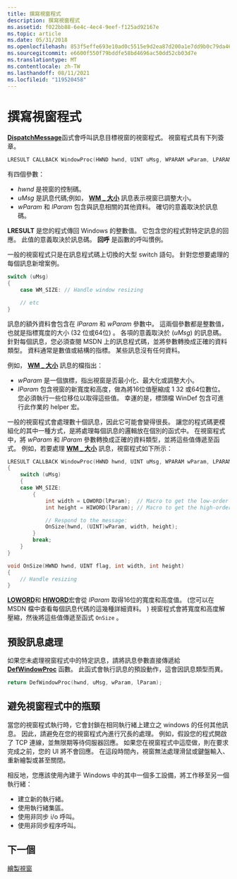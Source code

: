 ```yaml
---
title: 撰寫視窗程式
description: 撰寫視窗程式
ms.assetid: f022bb88-6e4c-4ec4-9eef-f125ad92167e
ms.topic: article
ms.date: 05/31/2018
ms.openlocfilehash: 853f5effe693e10ad0c5515e9d2ea87d200a1e7dd9b0c79da46228909e53deef
ms.sourcegitcommit: e6600f550f79bddfe58bd4696ac50dd52cb03d7e
ms.translationtype: MT
ms.contentlocale: zh-TW
ms.lasthandoff: 08/11/2021
ms.locfileid: "119520458"
---
```

# <a name="writing-the-window-procedure"></a>撰寫視窗程式

[**DispatchMessage**](/windows/desktop/api/winuser/nf-winuser-dispatchmessage)函式會呼叫訊息目標視窗的視窗程式。 視窗程式具有下列簽章。

```C++
LRESULT CALLBACK WindowProc(HWND hwnd, UINT uMsg, WPARAM wParam, LPARAM lParam);
```

有四個參數：

- *hwnd* 是視窗的控制碼。
- *uMsg* 是訊息代碼;例如， [**WM \_ 大小**](/windows/desktop/winmsg/wm-size) 訊息表示視窗已調整大小。
- *wParam* 和 *lParam* 包含與訊息相關的其他資料。 確切的意義取決於訊息碼。

**LRESULT** 是您的程式傳回 Windows 的整數值。 它包含您的程式對特定訊息的回應。 此值的意義取決於訊息碼。 **回呼** 是函數的呼叫慣例。

一般的視窗程式只是在訊息程式碼上切換的大型 switch 語句。 針對您想要處理的每個訊息新增案例。

```C++
switch (uMsg)
{
    case WM_SIZE: // Handle window resizing

    // etc
}
```

訊息的額外資料會包含在 *lParam* 和 *wParam* 參數中。 這兩個參數都是整數值，也就是指標寬度的大小 (32 位或64位) 。 各項的意義取決於 (*uMsg*) 的訊息碼。 針對每個訊息，您必須查閱 MSDN 上的訊息程式碼，並將參數轉換成正確的資料類型。 資料通常是數值或結構的指標。 某些訊息沒有任何資料。

例如， [**WM \_ 大小**](/windows/desktop/winmsg/wm-size) 訊息的檔指出：

- *wParam* 是一個旗標，指出視窗是否最小化、最大化或調整大小。
- *lParam* 包含視窗的新寬度和高度，做為將16位值壓縮成 1 32 或64位數位。 您必須執行一些位移位以取得這些值。 幸運的是，標頭檔 WinDef 包含可進行此作業的 helper 宏。

一般的視窗程式會處理數十個訊息，因此它可能會變得很長。 讓您的程式碼更模組化的其中一種方式，是將處理每個訊息的邏輯放在個別的函式中。 在視窗程式中，將 *wParam* 和 *lParam* 參數轉換成正確的資料類型，並將這些值傳遞至函式。 例如，若要處理 [**WM \_ 大小**](/windows/desktop/winmsg/wm-size) 訊息，視窗程式如下所示：

```C++
LRESULT CALLBACK WindowProc(HWND hwnd, UINT uMsg, WPARAM wParam, LPARAM lParam)
{
    switch (uMsg)
    {
    case WM_SIZE:
        {
            int width = LOWORD(lParam);  // Macro to get the low-order word.
            int height = HIWORD(lParam); // Macro to get the high-order word.

            // Respond to the message:
            OnSize(hwnd, (UINT)wParam, width, height);
        }
        break;
    }
}

void OnSize(HWND hwnd, UINT flag, int width, int height)
{
    // Handle resizing
}
```

[**LOWORD**](/previous-versions/windows/desktop/legacy/ms632659(v=vs.85))和 [**HIWORD**](/previous-versions/windows/desktop/legacy/ms632657(v=vs.85))宏會從 *lParam* 取得16位的寬度和高度值。  (您可以在 MSDN 檔中查看每個訊息代碼的這幾種詳細資料。 ) 視窗程式會將寬度和高度解壓縮，然後將這些值傳遞至函式 `OnSize` 。

## <a name="default-message-handling"></a>預設訊息處理

如果您未處理視窗程式中的特定訊息，請將訊息參數直接傳遞給 [**DefWindowProc**](/windows/desktop/api/winuser/nf-winuser-defwindowproca) 函數。 此函式會執行訊息的預設動作，這會因訊息類型而異。

```C++
return DefWindowProc(hwnd, uMsg, wParam, lParam);
```

## <a name="avoiding-bottlenecks-in-your-window-procedure"></a>避免視窗程式中的瓶頸

當您的視窗程式執行時，它會封鎖在相同執行緒上建立之 windows 的任何其他訊息。 因此，請避免在您的視窗程式內進行冗長的處理。 例如，假設您的程式開啟了 TCP 連線，並無限期等待伺服器回應。 如果您在視窗程式中這麼做，則在要求完成之前，您的 UI 將不會回應。 在這段時間內，視窗無法處理滑鼠或鍵盤輸入、重新繪製或甚至關閉。

相反地，您應該使用內建于 Windows 中的其中一個多工設備，將工作移至另一個執行緒：

- 建立新的執行緒。
- 使用執行緒集區。
- 使用非同步 i/o 呼叫。
- 使用非同步程序呼叫。

## <a name="next"></a>下一個

[繪製視窗](painting-the-window.md)
